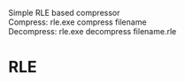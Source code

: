 Simple RLE based compressor\
Compress: rle.exe compress filename\
Decompress: rle.exe decompress filename.rle
# RLE
